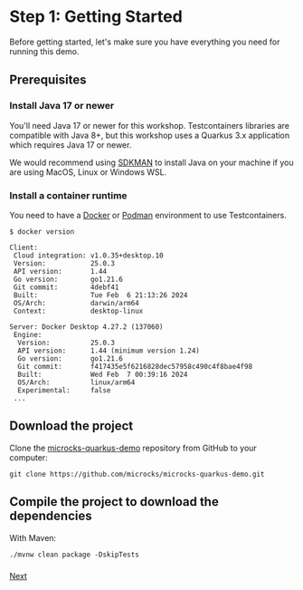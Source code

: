 # Step 1: Getting Started

Before getting started, let's make sure you have everything you need for running this demo.

## Prerequisites

### Install Java 17 or newer

You'll need Java 17 or newer for this workshop.
Testcontainers libraries are compatible with Java 8+, but this workshop uses a Quarkus 3.x application which requires Java 17 or newer.

We would recommend using [SDKMAN](https://sdkman.io/) to install Java on your machine if you are using MacOS, Linux or Windows WSL.

### Install a container runtime

You need to have a [Docker](https://docs.docker.com/get-docker/) or [Podman](https://podman.io/) environment to use Testcontainers.

```shell
$ docker version

Client:
 Cloud integration: v1.0.35+desktop.10
 Version:           25.0.3
 API version:       1.44
 Go version:        go1.21.6
 Git commit:        4debf41
 Built:             Tue Feb  6 21:13:26 2024
 OS/Arch:           darwin/arm64
 Context:           desktop-linux

Server: Docker Desktop 4.27.2 (137060)
 Engine:
  Version:          25.0.3
  API version:      1.44 (minimum version 1.24)
  Go version:       go1.21.6
  Git commit:       f417435e5f6216828dec57958c490c4f8bae4f98
  Built:            Wed Feb  7 00:39:16 2024
  OS/Arch:          linux/arm64
  Experimental:     false
 ...
```

## Download the project

Clone the [microcks-quarkus-demo](https://github.com/microcks/microcks-quarkus-demo) repository from GitHub to your computer:

```shell
git clone https://github.com/microcks/microcks-quarkus-demo.git
```

## Compile the project to download the dependencies

With Maven:

```shell
./mvnw clean package -DskipTests
```

### 

[Next](step-2-exploring-the-app.md)